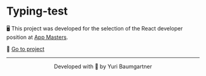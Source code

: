# Typing-test

🖥 This project was developed for the selection of the React developer position at [App Masters](https://appmasters.io/en/).

🚀 [Go to project](https://typing-test-7c8z3djtd-yuriperro.vercel.app/)


---
<p align="center">Developed with 💜 by Yuri Baumgartner</p>
